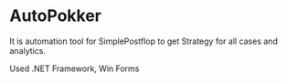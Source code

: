 # AutoPokker
It is automation tool for SimplePostflop to get Strategy for all cases and analytics.

Used .NET Framework, Win Forms
